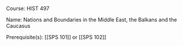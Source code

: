 




Course: HIST 497

Name: Nations and Boundaries in the Middle East, the Balkans and the Caucasus

Prerequisite(s): [[SPS 101]] or [[SPS 102]]